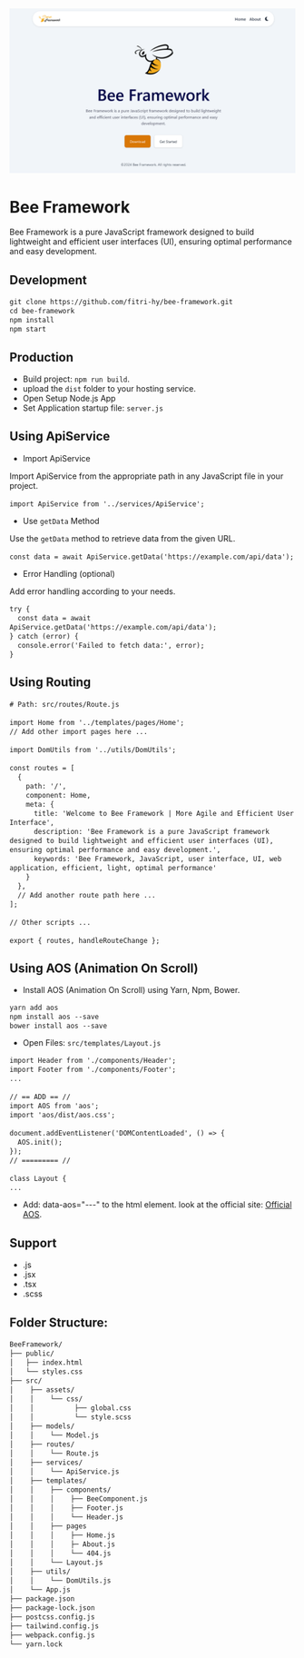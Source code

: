 <img src="./sss.png">

# Bee Framework

Bee Framework is a pure JavaScript framework designed to build lightweight and efficient user interfaces (UI), ensuring optimal performance and easy development. 

## Development
```
git clone https://github.com/fitri-hy/bee-framework.git
cd bee-framework
npm install
npm start
```

## Production
- Build project: `npm run build`.
- upload the `dist` folder to your hosting service.
- Open Setup Node.js App
- Set Application startup file: `server.js`

## Using ApiService

- Import ApiService

Import ApiService from the appropriate path in any JavaScript file in your project.

`import ApiService from '../services/ApiService';`

- Use `getData` Method

Use the `getData` method to retrieve data from the given URL.

`const data = await ApiService.getData('https://example.com/api/data');`

- Error Handling (optional)

Add error handling according to your needs.

```
try {
  const data = await ApiService.getData('https://example.com/api/data');
} catch (error) {
  console.error('Failed to fetch data:', error);
}
```


## Using Routing
```
# Path: src/routes/Route.js

import Home from '../templates/pages/Home';
// Add other import pages here ...

import DomUtils from '../utils/DomUtils';

const routes = [
  {
    path: '/',
    component: Home,
    meta: {
      title: 'Welcome to Bee Framework | More Agile and Efficient User Interface',
      description: 'Bee Framework is a pure JavaScript framework designed to build lightweight and efficient user interfaces (UI), ensuring optimal performance and easy development.',
      keywords: 'Bee Framework, JavaScript, user interface, UI, web application, efficient, light, optimal performance'
    }
  },
  // Add another route path here ...
];

// Other scripts ...

export { routes, handleRouteChange };
```


## Using AOS (Animation On Scroll)
- Install AOS (Animation On Scroll) using Yarn, Npm, Bower.
```
yarn add aos
npm install aos --save
bower install aos --save
```
- Open Files: `src/templates/Layout.js`
```
import Header from './components/Header';
import Footer from './components/Footer';
...

// == ADD == //
import AOS from 'aos';
import 'aos/dist/aos.css';

document.addEventListener('DOMContentLoaded', () => {
  AOS.init();
});
// ========= //

class Layout {
...
```
- Add: data-aos="---" to the html element. look at the official site: <a href="https://michalsnik.github.io/aos/">Official AOS</a>.


## Support
- .js
- .jsx
- .tsx
- .scss

## Folder Structure:
```
BeeFramework/
├── public/
│   ├── index.html
│   └── styles.css
├── src/
│    ├── assets/
│    │    └── css/
│    │          ├── global.css
│    │          └── style.scss
│    ├── models/
│    │    └── Model.js
│    ├── routes/
│    │    └── Route.js
│    ├── services/
│    │    └── ApiService.js
│    ├── templates/
│    │    ├── components/
│    │    │    ├── BeeComponent.js
│    │    │    ├── Footer.js
│    │    │    └── Header.js
│    │    ├── pages
│    │    │    ├── Home.js
│    │    │    ├─ About.js
│    │    │    └── 404.js
│    │    └── Layout.js
│    ├── utils/
│    │    └── DomUtils.js
│    └── App.js
├── package.json
├── package-lock.json
├── postcss.config.js
├── tailwind.config.js
├── webpack.config.js
└── yarn.lock
```
